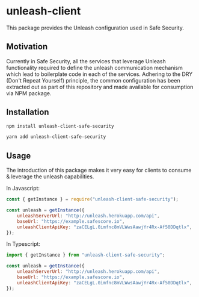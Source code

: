 # unleash-client

This package provides the Unleash configuration used in Safe Security.

## Motivation

Currently in Safe Security, all the services that leverage Unleash functionality required to define the unleash communication mechanism which lead to boilerplate code in each of the services.
Adhering to the DRY (Don't Repeat Yourself) principle, the common configuration has been extracted out as part of this repository and made available for consumption via NPM package.

## Installation

```bash
npm install unleash-client-safe-security
```

```bash
yarn add unleash-client-safe-security
```

## Usage

The introduction of this package makes it very easy for clients to consume & leverage the unleash capabilities.

In Javascript:

```js
const { getInstance } = require("unleash-client-safe-security");

const unleash = getInstance({
    unleashServerUrl: "http://unleash.herokuapp.com/api",
    baseUrl: "https://example.safescore.io",
    unleashClientApiKey: "zaCELgL.0imfnc8mVLWwsAawjYr4Rx-Af50DDqtlx",
});
```

In Typescript:

```js
import { getInstance } from "unleash-client-safe-security";

const unleash = getInstance({
    unleashServerUrl: "http://unleash.herokuapp.com/api",
    baseUrl: "https://example.safescore.io",
    unleashClientApiKey: "zaCELgL.0imfnc8mVLWwsAawjYr4Rx-Af50DDqtlx",
});
```

